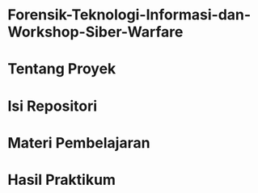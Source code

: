 # Forensik-Teknologi-Informasi-dan-Workshop-Siber-Warfare
# Tentang Proyek
# Isi Repositori
# Materi Pembelajaran
# Hasil Praktikum
